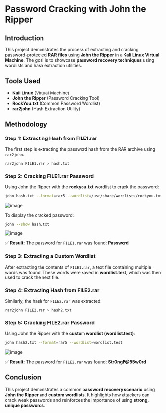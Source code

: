 # Password Cracking with John the Ripper

## Introduction
This project demonstrates the process of extracting and cracking password-protected **RAR files** using **John the Ripper** in a **Kali Linux Virtual Machine**. The goal is to showcase **password recovery techniques** using wordlists and hash extraction utilities.

## Tools Used
- **Kali Linux** (Virtual Machine)
- **John the Ripper** (Password Cracking Tool)
- **RockYou.txt** (Common Password Wordlist)
- **rar2john** (Hash Extraction Utility)

## Methodology

### Step 1: Extracting Hash from FILE1.rar
The first step is extracting the password hash from the RAR archive using `rar2john`.

```bash
rar2john FILE1.rar > hash.txt
```

### Step 2: Cracking FILE1.rar Password
Using John the Ripper with the **rockyou.txt** wordlist to crack the password:

```bash
john hash.txt --format=rar5 --wordlist=/usr/share/wordlists/rockyou.txt
```

![image](https://github.com/user-attachments/assets/0bbc50e9-0c51-47e2-b934-d88448cc4d0c)



To display the cracked password:

```bash
john --show hash.txt
```
![image](https://github.com/user-attachments/assets/88e38e2f-a4b7-47b8-874c-6afbab874e26)

✅ **Result:** The password for `FILE1.rar` was found: **Password**

### Step 3: Extracting a Custom Wordlist
After extracting the contents of `FILE1.rar`, a text file containing multiple words was found. These words were saved in **wordlist.test**, which was then used to crack the next file.




### Step 4: Extracting Hash from FILE2.rar
Similarly, the hash for `FILE2.rar` was extracted:

```bash
rar2john FILE2.rar > hash2.txt
```

### Step 5: Cracking FILE2.rar Password
Using John the Ripper with the **custom wordlist (wordlist.test)**:

```bash
john hash2.txt --format=rar5 --wordlist=wordlist.test
```
![image](https://github.com/user-attachments/assets/40138955-d9cb-4b8d-b6f8-7adb6a055a22)

✅ **Result:** The password for `FILE2.rar` was found: **Str0ngP@55w0rd**

## Conclusion
This project demonstrates a common **password recovery scenario** using **John the Ripper** and **custom wordlists**. It highlights how attackers can crack weak passwords and reinforces the importance of using **strong, unique passwords**.
